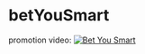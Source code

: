 # betYouSmart
promotion video:
[![Bet You Smart](https://img.youtube.com/vi/-10niKlpnKk/0.jpg)](https://www.youtube.com/watch?v=-10niKlpnKk)
